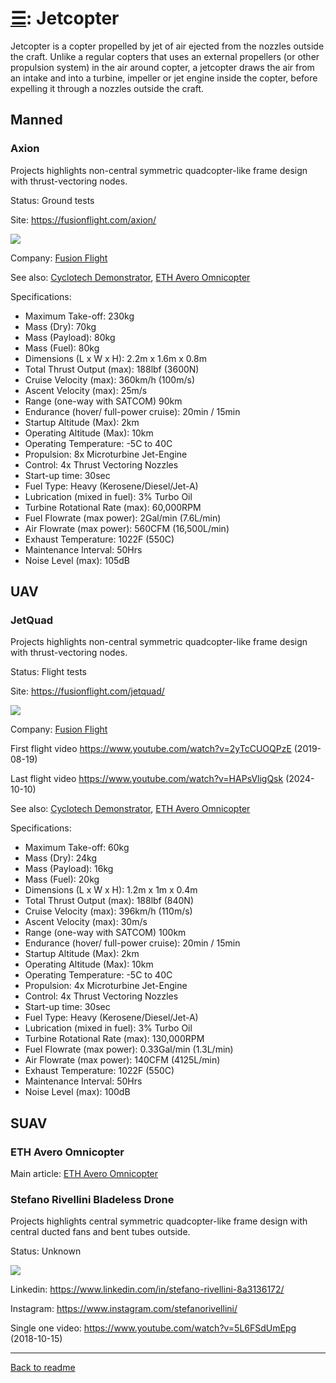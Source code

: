 [&#9776;](readme.md#categories): Jetcopter
==========================================

Jetcopter is a copter propelled by jet of air ejected from the nozzles outside the craft.
Unlike a regular copters that uses an external propellers (or other propulsion system) in the air around copter,
a jetcopter draws the air from an intake and into a turbine, impeller or jet engine inside the copter,
before expelling it through a nozzles outside the craft.



## Manned


### Axion

Projects highlights non-central symmetric quadcopter-like frame design with thrust-vectoring nodes.

Status: Ground tests

Site: <https://fusionflight.com/axion/>

![](https://i0.wp.com/fusionflight.com/wp-content/uploads/2025/06/alex-and-axion-1.jpeg?w=1280&ssl=1)

Company: [Fusion Flight](Company.md#fusion-flight)

See also: [Cyclotech Demonstrator](Cyclocopter.md#cyclotech-technology-demonstrator), [ETH Avero Omnicopter](Omnicopter.md#eth-avero-omnicopter)

Specifications:
- Maximum Take-off: 230kg
- Mass (Dry): 70kg
- Mass (Payload): 80kg
- Mass (Fuel): 80kg
- Dimensions (L x W x H): 2.2m x 1.6m x 0.8m
- Total Thrust Output (max): 188lbf (3600N)
- Cruise Velocity (max): 360km/h (100m/s)
- Ascent Velocity (max): 25m/s
- Range (one-way with SATCOM) 90km
- Endurance (hover/ full-power cruise): 20min / 15min
- Startup Altitude (Max): 2km
- Operating Altitude (Max): 10km
- Operating Temperature: -5C to 40C
- Propulsion: 8x Microturbine Jet-Engine
- Control: 4x Thrust Vectoring Nozzles
- Start-up time: 30sec
- Fuel Type: Heavy (Kerosene/Diesel/Jet-A)
- Lubrication (mixed in fuel): 3% Turbo Oil
- Turbine Rotational Rate (max): 60,000RPM
- Fuel Flowrate (max power): 2Gal/min (7.6L/min)
- Air Flowrate (max power): 560CFM (16,500L/min)
- Exhaust Temperature: 1022F (550C)
- Maintenance Interval: 50Hrs
- Noise Level (max): 105dB


## UAV



### JetQuad

Projects highlights non-central symmetric quadcopter-like frame design with thrust-vectoring nodes.

Status: Flight tests

Site: <https://fusionflight.com/jetquad/>

![](https://i0.wp.com/fusionflight.com/wp-content/uploads/2025/05/jetquad-takeoff.jpg?w=1280&ssl=1)

Company: [Fusion Flight](Company.md#fusion-flight)

First flight video <https://www.youtube.com/watch?v=2yTcCUOQPzE> (2019-08-19)

Last flight video <https://www.youtube.com/watch?v=HAPsVligQsk> (2024-10-10)

See also: [Cyclotech Demonstrator](Cyclocopter.md#cyclotech-technology-demonstrator), [ETH Avero Omnicopter](Omnicopter.md#eth-avero-omnicopter)

Specifications:
- Maximum Take-off: 60kg
- Mass (Dry): 24kg
- Mass (Payload): 16kg
- Mass (Fuel): 20kg
- Dimensions (L x W x H): 1.2m x 1m x 0.4m
- Total Thrust Output (max): 188lbf (840N)
- Cruise Velocity (max): 396km/h (110m/s)
- Ascent Velocity (max): 30m/s
- Range (one-way with SATCOM) 100km
- Endurance (hover/ full-power cruise): 20min / 15min
- Startup Altitude (Max): 2km
- Operating Altitude (Max): 10km
- Operating Temperature: -5C to 40C
- Propulsion: 4x Microturbine Jet-Engine
- Control: 4x Thrust Vectoring Nozzles
- Start-up time: 30sec
- Fuel Type: Heavy (Kerosene/Diesel/Jet-A)
- Lubrication (mixed in fuel): 3% Turbo Oil
- Turbine Rotational Rate (max): 130,000RPM
- Fuel Flowrate (max power): 0.33Gal/min (1.3L/min)
- Air Flowrate (max power): 140CFM (4125L/min)
- Exhaust Temperature: 1022F (550C)
- Maintenance Interval: 50Hrs
- Noise Level (max): 100dB



## SUAV



### ETH Avero Omnicopter

Main article: [ETH Avero Omnicopter](Omnicopter.md#eth-avero-omnicopter)



### Stefano Rivellini Bladeless Drone

Projects highlights central symmetric quadcopter-like frame design with central ducted fans and bent tubes outside.

Status: Unknown

![](https://img.youtube.com/vi/5L6FSdUmEpg/0.jpg)

Linkedin: <https://www.linkedin.com/in/stefano-rivellini-8a3136172/>

Instagram: <https://www.instagram.com/stefanorivellini/>

Single one video: <https://www.youtube.com/watch?v=5L6FSdUmEpg> (2018-10-15)



---
[Back to readme](readme.md)